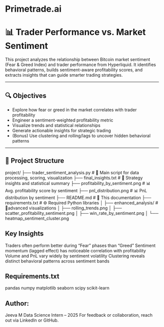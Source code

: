 # Primetrade.ai

# 📊 Trader Performance vs. Market Sentiment

This project analyzes the relationship between Bitcoin market sentiment (Fear & Greed Index) and trader performance from Hyperliquid. It identifies behavioral patterns, builds sentiment-aware profitability scores, and extracts insights that can guide smarter trading strategies.

---

## 🔍 Objectives

- Explore how fear or greed in the market correlates with trader profitability
- Engineer a sentiment-weighted profitability metric
- Visualize trends and statistical relationships
- Generate actionable insights for strategic trading
- (Bonus) Use clustering and rolling/lags to uncover hidden behavioral patterns

---

## 📁 Project Structure

project/
├── trader_sentiment_analysis.py # 🔧 Main script for data processing, scoring, visualization
├── final_insights.txt # 📄 Strategy insights and statistical summary
├── profitability_by_sentiment.png # 📊 Avg. profitability score by sentiment
├── pnl_distribution.png # 📊 PnL distribution by sentiment
├── README.md # 📘 This documentation
├── requirements.txt # ⚙️ Required Python libraries
│
├── enhanced_analysis/ # 🧪advanced visualizations
│ ├── rolling_trends.png
│ ├── scatter_profitability_sentiment.png
│ ├── win_rate_by_sentiment.png
│ └── heatmap_sentiment_cluster.png



## Key Insights
 Traders often perform better during “Fear” phases than “Greed”
 Sentiment momentum (lagged effect) has noticeable correlation with profitability
 Volume and PnL vary widely by sentiment volatility
 Clustering reveals distinct behavioral patterns across sentiment bands

## Requirements.txt
pandas
numpy
matplotlib
seaborn
scipy
scikit-learn

## Author:
Jeeva M
Data Science Intern – 2025
 For feedback or collaboration, reach out via LinkedIn or GitHub.



